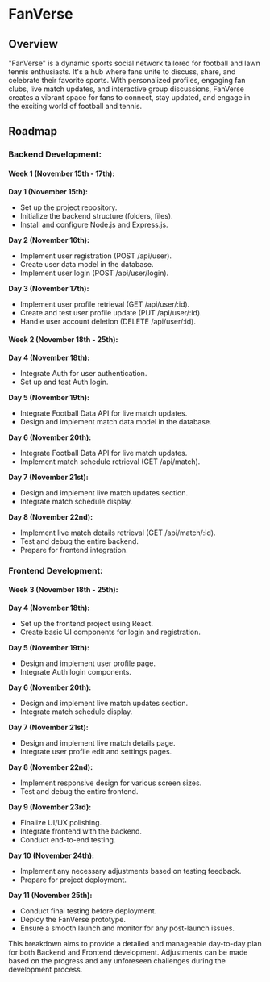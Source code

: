 # FanVerse

## Overview

"FanVerse" is a dynamic sports social network tailored for football and lawn tennis enthusiasts. It's a hub where fans unite to discuss, share, and celebrate their favorite sports. With personalized profiles, engaging fan clubs, live match updates, and interactive group discussions, FanVerse creates a vibrant space for fans to connect, stay updated, and engage in the exciting world of football and tennis.

## Roadmap

### Backend Development:

#### Week 1 (November 15th - 17th):

**Day 1 (November 15th):**
- Set up the project repository.
- Initialize the backend structure (folders, files).
- Install and configure Node.js and Express.js.
  
**Day 2 (November 16th):**
- Implement user registration (POST /api/user).
- Create user data model in the database.
- Implement user login (POST /api/user/login).

**Day 3 (November 17th):**
- Implement user profile retrieval (GET /api/user/:id).
- Create and test user profile update (PUT /api/user/:id).
- Handle user account deletion (DELETE /api/user/:id).

#### Week 2 (November 18th - 25th):

**Day 4 (November 18th):**
- Integrate Auth for user authentication.
- Set up and test Auth login.

**Day 5 (November 19th):**
- Integrate Football Data API for live match updates.
- Design and implement match data model in the database.

**Day 6 (November 20th):**
- Integrate Football Data API for live match updates.
- Implement match schedule retrieval (GET /api/match).

**Day 7 (November 21st):**
- Design and implement live match updates section.
- Integrate match schedule display.

**Day 8 (November 22nd):**
- Implement live match details retrieval (GET /api/match/:id).
- Test and debug the entire backend.
- Prepare for frontend integration.

### Frontend Development:

#### Week 3 (November 18th - 25th):

**Day 4 (November 18th):**
- Set up the frontend project using React.
- Create basic UI components for login and registration.

**Day 5 (November 19th):**
- Design and implement user profile page.
- Integrate Auth login components.

**Day 6 (November 20th):**
- Design and implement live match updates section.
- Integrate match schedule display.

**Day 7 (November 21st):**
- Design and implement live match details page.
- Integrate user profile edit and settings pages.

**Day 8 (November 22nd):**
- Implement responsive design for various screen sizes.
- Test and debug the entire frontend.

**Day 9 (November 23rd):**
- Finalize UI/UX polishing.
- Integrate frontend with the backend.
- Conduct end-to-end testing.

**Day 10 (November 24th):**
- Implement any necessary adjustments based on testing feedback.
- Prepare for project deployment.

**Day 11 (November 25th):**
- Conduct final testing before deployment.
- Deploy the FanVerse prototype.
- Ensure a smooth launch and monitor for any post-launch issues.

This breakdown aims to provide a detailed and manageable day-to-day plan for both Backend and Frontend development. Adjustments can be made based on the progress and any unforeseen challenges during the development process.
